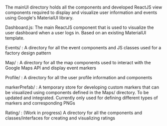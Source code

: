 The mainUI directory holds all the components and developed ReactJS view components required to display and visualize user information and events using Google's MaterialUI library. 

Dashboard.js: The main ReactJS component that is used to visualize the user dashboard when a user logs in. Based on an existing MaterialUI template.

Events/ : A directory for all the event components and JS classes used for a factory design pattern

Map/ : A directory for all the map components used to interact with the Google Maps API and display event markers

Profile/ : A directory for all the user profile information and components

markerPrefab/ : A temporary store for developing custom markers that can be visualized using components defined in the Maps/ directory. To be updated and integrated. Currently only used for defining different types of markers and corresponding PNGs

Rating/ : (Work in progress) A directory for all the components and classes/interfaces for creating and visualizing ratings

